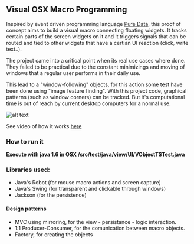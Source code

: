 ## Visual OSX Macro Programming

Inspired by event driven programming language [Pure Data](https://en.wikipedia.org/wiki/Pure_Data), this proof of concept aims to build a visual macro connecting floating widgets. It tracks certain parts of the screen widgets on it and it triggers signals that can be routed and tied to other widgets that have a certian UI reaction (click, write text..).

The project came into a critical point when its real use cases where done. They failed to be practical due to the constant minimizings and moving of windows that a regular user performs in their daily use.

This lead to a "window-following" objects, for this action some test have been done using "image feature finding". 
With this project code, graphical patterns (such as window corners) can be tracked. But it's computational time is out of reach by current desktop computers for a normal use.


![alt text](https://github.com/LauLLobet/Visual-OSX-Macro-Programming/raw/master/animation.gif "Logo Title Text 1")

See video of how it works [here](https://youtu.be/gX0Ift1YbQM)

### How to run it
**Execute with java 1.6 in OSX /src/test/java/view/UI/VObjectTSTest.java**

### Libraries used:
* Java's Robot (for mouse macro actions and screen capture)
* Java's Swing (for transparent and clickable through windows)
* Jackson (for the persistence)

#### Design patterns
* MVC using mirroring, for the view - persistance - logic interaction.
* 1:1 Producer-Consumer, for the comunication between macro objects.
* Factory, for creating the objects
